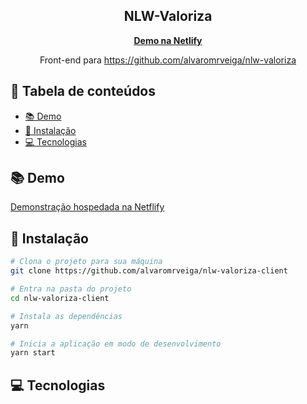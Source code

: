 <h2 align="center">
  NLW-Valoriza
</h2>
<p align="center"><b><a href="https://serene-hermann-d1b18e.netlify.app/">Demo na Netlify</a></b></p>
<p align="center">Front-end para <a href="https://github.com/alvaromrveiga/nlw-valoriza">https://github.com/alvaromrveiga/nlw-valoriza</a></p>

## 📑 Tabela de conteúdos
<!--ts-->
   * [📚 Demo](#-demo)
   * [🔧 Instalação](#-instalação)
   * [💻 Tecnologias](#-tecnologias)
<!--te-->

## 📚 Demo
[Demonstração hospedada na Netflify](https://serene-hermann-d1b18e.netlify.app)

## 🔧 Instalação

```bash
# Clona o projeto para sua máquina
git clone https://github.com/alvaromrveiga/nlw-valoriza-client

# Entra na pasta do projeto
cd nlw-valoriza-client

# Instala as dependências
yarn

# Inicia a aplicação em modo de desenvolvimento
yarn start
```

## 💻 Tecnologias
